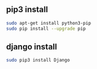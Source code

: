 ## pip3 install

```bash
sudo apt-get install python3-pip
sudo pip install --upgrade pip
```

## django install

```bash
sudo pip3 install Django
```

